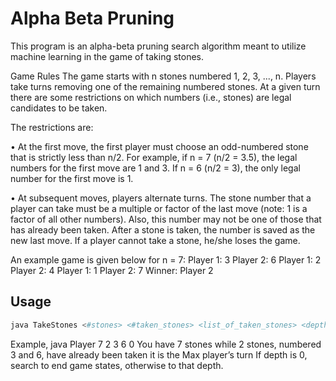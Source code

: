 # Alpha Beta Pruning

This program is an alpha-beta pruning search algorithm meant to utilize machine learning in the game of taking stones.

Game Rules
The game starts with n stones numbered 1, 2, 3, ..., n. Players take turns removing one of the remaining
numbered stones. At a given turn there are some restrictions on which numbers (i.e., stones) are legal
candidates to be taken. 

The restrictions are:

• At the first move, the first player must choose an odd-numbered stone that is strictly less than
n/2. For example, if n = 7 (n/2 = 3.5), the legal numbers for the first move are 1 and 3. If n = 6
(n/2 = 3), the only legal number for the first move is 1.

• At subsequent moves, players alternate turns. The stone number that a player can take must be
a multiple or factor of the last move (note: 1 is a factor of all other numbers). Also, this number
may not be one of those that has already been taken. After a stone is taken, the number is saved
as the new last move. If a player cannot take a stone, he/she loses the game.

An example game is given below for n = 7:
Player 1: 3
Player 2: 6
Player 1: 2
Player 2: 4
Player 1: 1
Player 2: 7
Winner: Player 2

## Usage

```bash
java TakeStones <#stones> <#taken_stones> <list_of_taken_stones> <depth>
```
Example, java Player 7 2 3 6 0
You have 7 stones while 2 stones, numbered 3 and 6, have already been taken
it is the Max player’s turn
If depth is 0, search to end game states, otherwise to that depth.
